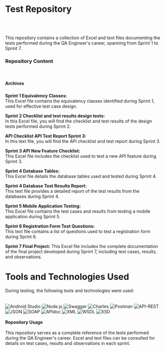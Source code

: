 # **Test Repository**
<br>
<br>

This repository contains a collection of Excel and text files documenting the tests performed during the QA Engineer's career, spanning from Sprint 1 to Sprint 7.
<br>

### **Repository Content**
<br>

#### **Archives**

##### 

**Sprint 1 Equivalency Classes:** 
<br>This Excel file contains the equivalency classes identified during Sprint 1, used for effective test case design.

**Sprint 2 Checklist and test results design tests:** 
<br>In this Excel file, you will find the checklist and test results of the design tests performed during Sprint 2.

**API Checklist API Test Report Sprint 3:**
<br>In this text file, you will find the API checklist and test report during Sprint 3.

**Sprint 3 API New Feature Checklist:**
<br>This Excel file includes the checklist used to test a new API feature during Sprint 3.

**Sprint 4 Database Tables:**
<br>This Excel file details the database tables used and tested during Sprint 4.

**Sprint 4 Database Test Results Report:**
<br>This text file provides a detailed report of the test results from the databases during Sprint 4.

**Sprint 5 Mobile Application Testing:**
<br>This Excel file contains the test cases and results from testing a mobile application during Sprint 5.

**Sprint 6 Registration Form Test Questions:**
<br>This text file contains a list of questions used to test a registration form during Sprint 6.

**Sprint 7 Final Project:**
This Excel file includes the complete documentation of the final project developed during Sprint 7, including test cases, results, and observations.

# **Tools and Technologies Used**

During testing, the following tools and technologies were used:
<br>
<br>
<br>
![Android Studio](https://img.shields.io/badge/Android%20Studio-3DDC84?style=for-the-badge&logo=android-studio&logoColor=white)
![Node.js](https://img.shields.io/badge/Node.js-43853D?style=for-the-badge&logo=node.js&logoColor=white)
![Swagger](https://img.shields.io/badge/Swagger-85EA2D?style=for-the-badge&logo=swagger&logoColor=black)
![Charles](https://img.shields.io/badge/Charles-000000?style=for-the-badge&logo=charles&logoColor=white)
![Postman](https://img.shields.io/badge/Postman-FF6C37?style=for-the-badge&logo=postman&logoColor=white)
![API-REST](https://img.shields.io/badge/API-REST-009688?style=for-the-badge&logoColor=white)
![JSON](https://img.shields.io/badge/JSON-000000?style=for-the-badge&logo=json&logoColor=white)
![SOAP](https://img.shields.io/badge/SOAP-FFCA28?style=for-the-badge&logoColor=black)
![APIdoc](https://img.shields.io/badge/APIdoc-E8E8E8?style=for-the-badge&logoColor=black)
![XML](https://img.shields.io/badge/XML-F68212?style=for-the-badge&logo=xml&logoColor=white)
![WSDL](https://img.shields.io/badge/WSDL-0769AD?style=for-the-badge&logoColor=white)
![XSD](https://img.shields.io/badge/XSD-0077B5?style=for-the-badge&logoColor=white)
<br>
<br>
**Repository Usage**
<br>
<br>
This repository serves as a complete reference of the tests performed during the QA Engineer's career. Excel and text files can be consulted for details on test cases, results and observations in each sprint.
<br>
<br>



